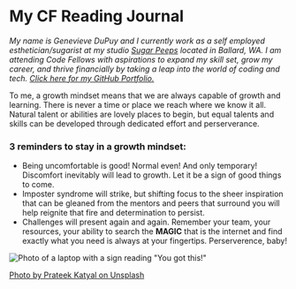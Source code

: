 # My CF Reading Journal

*My name is Genevieve DuPuy and I currently work as a self employed esthetician/sugarist at my studio [Sugar Peeps](https://www.sugarpeeps.com) located in Ballard, WA. I am attending Code Fellows with aspirations to expand my skill set, grow my career, and thrive financially by taking a leap into the world of coding and tech.*
[*Click here for my GitHub Portfolio.*](https://github.com/theladygen)

To me, a growth mindset means that we are always capable of growth and learning. There is never a time or place we reach where we know it all. Natural talent or abilities are lovely places to begin, but equal talents and skills can be developed through dedicated effort and perserverance. 

### 3 reminders to stay in a growth mindset:

* Being uncomfortable is good! Normal even! And only temporary! Discomfort inevitably will lead to growth. Let it be a sign of good things to come.
* Imposter syndrome will strike, but shifting focus to the sheer inspiration that can be gleaned from the mentors and peers that surround you will help reignite that fire and determination to persist.
* Challenges will present again and again. Remember your team, your resources, your ability to search the **MAGIC** that is the internet and find exactly what you need is always at your fingertips. Perserverence, baby!

![Photo of a laptop with a sign reading "You got this!"](https://images.unsplash.com/photo-1556711905-4bd1b6603275?ixlib=rb-4.0.3&ixid=MnwxMjA3fDB8MHxwaG90by1wYWdlfHx8fGVufDB8fHx8&auto=format&fit=crop&w=687&q=80)

[Photo by Prateek Katyal on Unsplash](https://unsplash.com/photos/FcdtuGf7TEc?utm_source=unsplash&utm_medium=referral&utm_content=creditShareLink)
